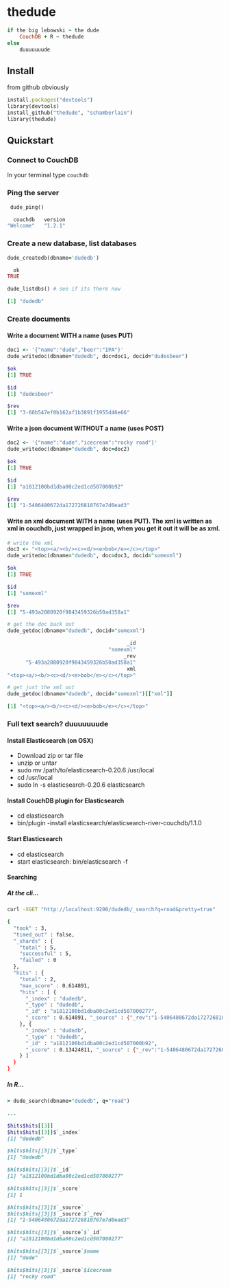 thedude
=======

```ruby
if the big lebowski ~ the dude
	CouchDB + R ~ thedude
else
	duuuuuuude
```

## Install 

from github obviously

```ruby
install.packages("devtools")
library(devtools)
install_github("thedude", "schamberlain")
library(thedude)
```

## Quickstart

### Connect to CouchDB

In your terminal type `couchdb`

### Ping the server

```ruby
 dude_ping()

  couchdb   version 
"Welcome"   "1.2.1" 
```

### Create a new database, list databases

```ruby
dude_createdb(dbname='dudedb')

  ok 
TRUE 

dude_listdbs() # see if its there now

[1] "dudedb"
```

### Create documents

#### Write a document WITH a name (uses PUT)
```ruby
doc1 <- '{"name":"dude","beer":"IPA"}'
dude_writedoc(dbname="dudedb", doc=doc1, docid="dudesbeer")

$ok
[1] TRUE

$id
[1] "dudesbeer"

$rev
[1] "3-60b547ef0b162af1b3891f1955d46e66"
```

#### Write a json document WITHOUT a name (uses POST)
```ruby
doc2 <- '{"name":"dude","icecream":"rocky road"}'
dude_writedoc(dbname="dudedb", doc=doc2)

$ok
[1] TRUE

$id
[1] "a1812100bd1dba00c2ed1cd507000b92"

$rev
[1] "1-5406480672da172726810767e7d0ead3"
```

#### Write an xml document WITH a name (uses PUT). The xml is written as xml in couchdb, just wrapped in json, when you get it out it will be as xml.

```ruby
# write the xml
doc3 <- "<top><a/><b/><c><d/><e>bob</e></c></top>"
dude_writedoc(dbname="dudedb", doc=doc3, docid="somexml")

$ok
[1] TRUE

$id
[1] "somexml"

$rev
[1] "5-493a2080920f9843459326b50ad358a1"

# get the doc back out
dude_getdoc(dbname="dudedb", docid="somexml")

                                       _id 
                                 "somexml" 
                                      _rev 
      "5-493a2080920f9843459326b50ad358a1" 
                                       xml 
"<top><a/><b/><c><d/><e>bob</e></c></top>" 

# get just the xml out
dude_getdoc(dbname="dudedb", docid="somexml")[["xml"]]

[1] "<top><a/><b/><c><d/><e>bob</e></c></top>"
```


### Full text search? duuuuuuude

#### Install Elasticsearch (on OSX)

+ Download zip or tar file
+ unzip or untar
+ sudo mv /path/to/elasticsearch-0.20.6 /usr/local
+ cd /usr/local
+ sudo ln -s elasticsearch-0.20.6 elasticsearch

#### Install CouchDB plugin for Elasticsearch

+ cd elasticsearch
+ bin/plugin -install elasticsearch/elasticsearch-river-couchdb/1.1.0

#### Start Elasticsearch

+ cd elasticsearch
+ start elasticsearch: bin/elasticsearch -f

#### Searching

##### At the cli...

```sh
curl -XGET "http://localhost:9200/dudedb/_search?q=road&pretty=true"

{
  "took" : 3,
  "timed_out" : false,
  "_shards" : {
    "total" : 5,
    "successful" : 5,
    "failed" : 0
  },
  "hits" : {
    "total" : 2,
    "max_score" : 0.614891,
    "hits" : [ {
      "_index" : "dudedb",
      "_type" : "dudedb",
      "_id" : "a1812100bd1dba00c2ed1cd507000277",
      "_score" : 0.614891, "_source" : {"_rev":"1-5406480672da172726810767e7d0ead3","_id":"a1812100bd1dba00c2ed1cd507000277","name":"dude","icecream":"rocky road"}
    }, {
      "_index" : "dudedb",
      "_type" : "dudedb",
      "_id" : "a1812100bd1dba00c2ed1cd507000b92",
      "_score" : 0.13424811, "_source" : {"_rev":"1-5406480672da172726810767e7d0ead3","_id":"a1812100bd1dba00c2ed1cd507000b92","name":"dude","icecream":"rocky road"}
    } ]
  }
}
```

##### In R...

```ruby
> dude_search(dbname="dudedb", q="road")

...

$hits$hits[[3]]
$hits$hits[[3]]$`_index`
[1] "dudedb"

$hits$hits[[3]]$`_type`
[1] "dudedb"

$hits$hits[[3]]$`_id`
[1] "a1812100bd1dba00c2ed1cd507000277"

$hits$hits[[3]]$`_score`
[1] 1

$hits$hits[[3]]$`_source`
$hits$hits[[3]]$`_source`$`_rev`
[1] "1-5406480672da172726810767e7d0ead3"

$hits$hits[[3]]$`_source`$`_id`
[1] "a1812100bd1dba00c2ed1cd507000277"

$hits$hits[[3]]$`_source`$name
[1] "dude"

$hits$hits[[3]]$`_source`$icecream
[1] "rocky road"
```